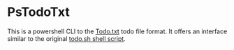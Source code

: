 # PsTodoTxt

This is a powershell CLI to the [Todo.txt](http://todotxt.com/) todo file format. It offers an interface similar to the original [todo.sh shell script](https://github.com/ginatrapani/todo.txt-cli).